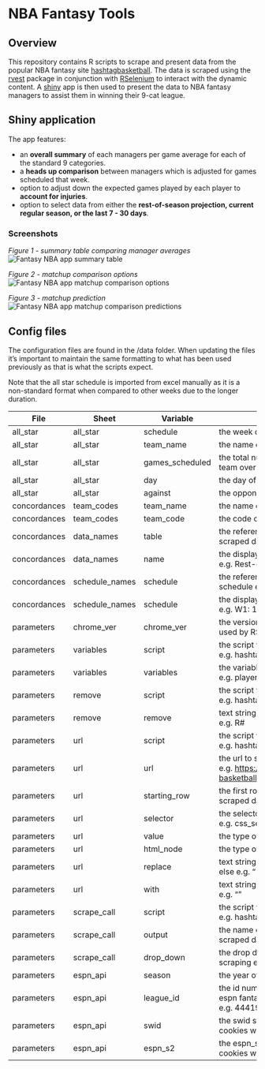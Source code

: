 NBA Fantasy Tools
================

## Overview

This repository contains R scripts to scrape and present data from the
popular NBA fantasy site
[hashtagbasketball](https://hashtagbasketball.com/). The data is scraped
using the [rvest](https://github.com/tidyverse/rvest) package in
conjunction with [RSelenium](https://github.com/ropensci/RSelenium) to
interact with the dynamic content. A
[shiny](https://github.com/rstudio/shiny) app is then used to present
the data to NBA fantasy managers to assist them in winning their 9-cat
league.

## Shiny application

The app features:

- an **overall summary** of each managers per game average for each of
  the standard 9 categories.
- a **heads up comparison** between managers which is adjusted for games
  scheduled that week.
- option to adjust down the expected games played by each player to
  **account for injuries**.
- option to select data from either the **rest-of-season projection,
  current regular season, or the last 7 - 30 days**.

### Screenshots

*Figure 1 - summary table comparing manager averages* ![Fantasy NBA app
summary
table](https://raw.githubusercontent.com/njwilletts/NBA_fantasy/main/screenshots/ss_summary.png?raw=true)

*Figure 2 - matchup comparison options* ![Fantasy NBA app matchup
comparison
options](https://raw.githubusercontent.com/njwilletts/NBA_fantasy/main/screenshots/ss_matchup_select.png?raw=true)

*Figure 3 - matchup prediction* ![Fantasy NBA app matchup comparison
predictions](https://raw.githubusercontent.com/njwilletts/NBA_fantasy/main/screenshots/ss_matchup_compare.png?raw=true)

## Config files

The configuration files are found in the /data folder. When updating the
files it’s important to maintain the same formatting to what has been
used previously as that is what the scripts expect.

Note that the all star schedule is imported from excel manually as it is
a non-standard format when compared to other weeks due to the longer
duration.

| File         | Sheet          | Variable        | Description                                                                                  |
|--------------|----------------|-----------------|----------------------------------------------------------------------------------------------|
| all_star     | all_star       | schedule        | the week of the all star break e.g. week_18                                                  |
| all_star     | all_star       | team_name       | the name of the teams e.g. Atlanta Hawks                                                     |
| all_star     | all_star       | games_scheduled | the total number of games scheduled each team over all star week e.g. 4                      |
| all_star     | all_star       | day             | the day of the week e.g. monday                                                              |
| all_star     | all_star       | against         | the opponent team e.g. @CHA                                                                  |
| concordances | team_codes     | team_name       | the name of the teams e.g. Atlanta Hawks                                                     |
| concordances | team_codes     | team_code       | the code of the teams e.g. ATL                                                               |
| concordances | data_names     | table           | the reference name of each table of scraped data e.g. df_nba_ros                             |
| concordances | data_names     | name            | the display name of each table of data e.g. Rest-of-season projection                        |
| concordances | schedule_names | schedule        | the reference names for each weekly schedule e.g. week_1                                     |
| concordances | schedule_names | schedule        | the display names of that weekly schedule e.g. W1: 17 Oct - 23 Oct                           |
| parameters   | chrome_ver     | chrome_ver      | the version of Chrome WebDriver to be used by RSelenium                                      |
| parameters   | variables      | script          | the script which uses these parameters e.g. hashtag_data                                     |
| parameters   | variables      | variables       | the variables each script is scraping e.g. player_name                                       |
| parameters   | remove         | script          | the script which uses these parameters e.g. hashtag_data                                     |
| parameters   | remove         | remove          | text strings to remove from scraped data e.g. R#                                             |
| parameters   | url            | script          | the script which uses these parameters e.g. hashtag_data                                     |
| parameters   | url            | url             | the url to scrape data from e.g. <https://hashtagbasketball.com/fantasy-basketball-rankings> |
| parameters   | url            | starting_row    | the first row of useful information from scraped data e.g. 25                                |
| parameters   | url            | selector        | the selector to use for scraping data e.g. css_selector                                      |
| parameters   | url            | value           | the type of the selector e.g. option                                                         |
| parameters   | url            | html_node       | the type of html node to scrape e.g. td                                                      |
| parameters   | url            | replace         | text strings to be replaced by something else e.g. “                                         |
| parameters   | url            | with            | text strings to replace the strings above e.g. “”                                            |
| parameters   | scrape_call    | script          | the script which uses these parameters e.g. hashtag_data                                     |
| parameters   | scrape_call    | output          | the name of the tables which contain the scraped data e.g. df_nba_ros                        |
| parameters   | scrape_call    | drop_down       | the drop down table option to select before scraping e.g. 59                                 |
| parameters   | espn_api       | season          | the year of the fantasy season e.g. 2023                                                     |
| parameters   | espn_api       | league_id       | the id number in the url when accessing the espn fantasy page for your league e.g. 44419657  |
| parameters   | espn_api       | swid            | the swid string found under the espn cookies which relates to your login details             |
| parameters   | espn_api       | espn_s2         | the espn_s2 string found under the espn cookies which relates to your login details          |
